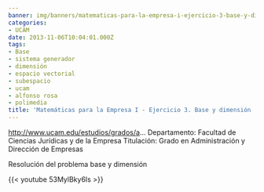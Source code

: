 ```yaml
---
banner: img/banners/matematicas-para-la-empresa-i-ejercicio-3-base-y-dimension-alfonso-rosa.jpg
categories:
- UCAM
date: 2013-11-06T10:04:01.000Z
tags:
- Base
- sistema generador
- dimensión
- espacio vectorial
- subespacio
- ucam
- alfonso rosa
- polimedia
title: 'Matemáticas para la Empresa I - Ejercicio 3. Base y dimensión  - Alfonso Rosa'
---
```


http://www.ucam.edu/estudios/grados/a...
Departamento: Facultad de Ciencias Jurídicas y de la Empresa 
Titulación: Grado en Administración y Dirección de Empresas

Resolución del problema base y dimensión

{{< youtube 53MylBky6Is >}}
